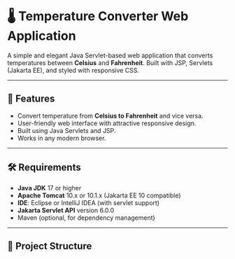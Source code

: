 # 🌡️ Temperature Converter Web Application

A simple and elegant Java Servlet-based web application that converts temperatures between **Celsius** and **Fahrenheit**. Built with JSP, Servlets (Jakarta EE), and styled with responsive CSS.

---

## 🚀 Features

- Convert temperature from **Celsius to Fahrenheit** and vice versa.
- User-friendly web interface with attractive responsive design.
- Built using Java Servlets and JSP.
- Works in any modern browser.

---

## 🛠️ Requirements

- **Java JDK** 17 or higher
- **Apache Tomcat** 10.x or 10.1.x (Jakarta EE 10 compatible)
- **IDE**: Eclipse or IntelliJ IDEA (with servlet support)
- **Jakarta Servlet API** version 6.0.0
- Maven (optional, for dependency management)

---

## 📁 Project Structure

